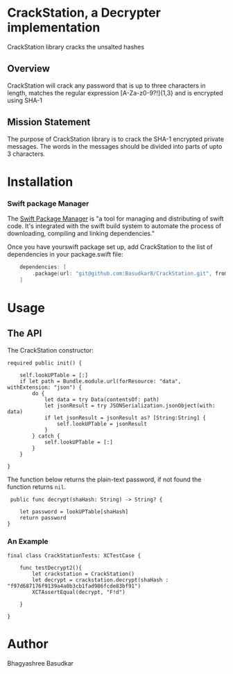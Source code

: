 # CrackStation, a Decrypter implementation

CrackStation library cracks the unsalted hashes

## Overview

CrackStation will crack any password that is up to three characters in length,  matches the regular expression [A-Za-z0-9?!]{1,3} and is encrypted using SHA-1 

## Mission Statement

The purpose of CrackStation library is to crack the SHA-1 encrypted private messages. The words in the messages should be divided into parts of upto 3 characters.

# Installation
### Swift package Manager
The [Swift Package Manager](https://www.swift.org/package-manager/) is "a tool for managing and distributing of swift code. It's integrated with the swift build system to automate the process of downloading, compiling and linking dependencies."

Once you have yourswift package set up, add CrackStation to the list of dependencies in your package.swift file:

```swift
    dependencies: [
        .package(url: "git@github.com:BasudkarB/CrackStation.git", from: "1.2.0"),
    ]
```

# Usage
## The API
The CrackStation constructor:

    required public init() {
        
        self.lookUPTable = [:]
        if let path = Bundle.module.url(forResource: "data", withExtension: "json") {
            do {
                let data = try Data(contentsOf: path)
                let jsonResult = try JSONSerialization.jsonObject(with: data)
                if let jsonResult = jsonResult as? [String:String] {
                    self.lookUPTable = jsonResult
                }
            } catch {
                self.lookUPTable = [:]
            }
        }
        
    }
    
The function below returns the plain-text password, if not found the function returns ```nil```.

     public func decrypt(shaHash: String) -> String? {
        
        let password = lookUPTable[shaHash]
        return password
    }


### An Example

    final class CrackStationTests: XCTestCase {
    
        func testDecrypt2(){
            let crackstation = CrackStation()
            let decrypt = crackstation.decrypt(shaHash : "f97d687176f9139a4a0b3cb1fad986fcde83bf91")
            XCTAssertEqual(decrypt, "F!d")
        
        }
    
    }

# Author
Bhagyashree Basudkar
